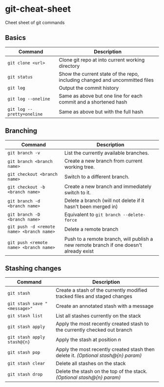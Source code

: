 # git-cheat-sheet

Cheet sheet of git commands

## Basics

Command                    | Description
-------------------------- | ---------------------------------------------------------------------------
`git clone <url>`          | Clone git repo at <url> into current working directory
`git status`               | Show the current state of the repo, including changed and uncommitted files
`git log`                  | Output the commit history
`git log --oneline`        | Same as above but one line for each commit and a shortened hash
`git log --pretty=oneline` | Same as above but with the full hash


## Branching

Command                                   | Description
----------------------------------------- | --------------------------------------------------------------------------------------
`git branch -v`                           | List the currently available branches.
`git branch <branch name>`                | Create a new branch from current working tree.
`git checkout <branch name>`              | Switch to a different branch.
`git checkout -b <branch name>`           | Create a new branch and immediately switch to it.
`git branch -d <branch name>`             | Delete a branch (will not delete if it hasn't been merged in)
`git branch -D <branch name>`             | Equivalent to `git branch --delete-force`
`git push -d <remote name> <branch name>` | Delete a remote branch
`git push <remote name> <branch name>`    | Push to a remote branch, will publish a new remote branch if one doesn't already exist

## Stashing changes

Command                      | Description
---------------------------- | ----------------------------------------------------------------------------------
`git stash`                  | Create a stash of the currently modified tracked files and staged changes
`git stash save "<message>"` | Create an annotated stash with a message
`git stash list`             | List all stashes currently on the stack
`git stash apply`            | Apply the most recently created stash to the currently checked out branch
`git stash apply stash@{n}`  | Apply the stash at position _n_
`git stash pop`              | Apply the most recently created stash then delete it. _(Optional stash@{n} param)_
`git stash clear`            | Delete all stashes on the stack
`git stash drop`             | Delete the stash on the top of the stack. _(Optional stash@{n} param)_
